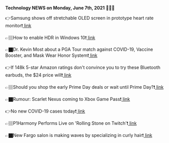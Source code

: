 <b>Technology NEWS on Monday, June 7th, 2021</b> 📡📡📡 

👉Samsung shows off stretchable OLED screen in prototype heart rate monitor❗️<a href='https://techblock.club/?p=12363'> link</a>

👉🏽How to enable HDR in Windows 10❗️<a href='https://techblock.club/?p=12365'> link</a>

👉🏿Dr. Kevin Most about a PGA Tour match against COVID-19, Vaccine Booster, and Mask Wear Honor System❗️<a href='https://techblock.club/?p=12367'> link</a>

👉If 148k 5-star Amazon ratings don't convince you to try these Bluetooth earbuds, the $24 price will❗️<a href='https://techblock.club/?p=12369'> link</a>

👉🏽Should you shop the early Prime Day deals or wait until Prime Day?❗️<a href='https://techblock.club/?p=12371'> link</a>

👉🏿Rumour: Scarlet Nexus coming to Xbox Game Pass❗️<a href='https://techblock.club/?p=12373'> link</a>

👉No new COVID-19 cases today❗️<a href='https://techblock.club/?p=12375'> link</a>

👉🏽P1Harmony Performs Live on 'Rolling Stone on Twitch'❗️<a href='https://techblock.club/?p=12377'> link</a>

👉🏿New Fargo salon is making waves by specializing in curly hair❗️<a href='https://techblock.club/?p=12379'> link</a>

